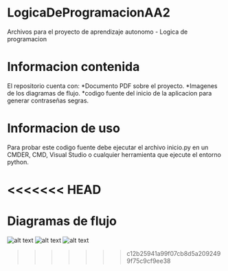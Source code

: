 # LogicaDeProgramacionAA2
Archivos para el proyecto de aprendizaje autonomo - Logica de programacion

# Informacion contenida
El repositorio cuenta con:
    *Documento PDF sobre el proyecto.
    *Imagenes de los diagramas de flujo.
    *codigo fuente del inicio de la aplicacion para generar contraseñas segras.

# Informacion de uso
Para probar este codigo fuente debe ejecutar el archivo inicio.py en un CMDER, CMD, Visual Studio o cualquier herramienta que ejecute el entorno python.

<<<<<<< HEAD
=======
# Diagramas de flujo
![alt text](https://github.com/Evasquez09/LogicaDeProgramacionAA2/blob/7a12a91f3aab5cb9b9e9119afc2386e3bff79146/1%20Diagrama%20de%20flujo%20(obtener_longitud_contrasena()).jpg?raw=true)
![alt text](https://github.com/Evasquez09/LogicaDeProgramacionAA2/blob/7a12a91f3aab5cb9b9e9119afc2386e3bff79146/2%20Diagrama%20de%20flujo%20(obtener_algoritmo_cifrado()).jpg?raw=true)
![alt text](https://github.com/Evasquez09/LogicaDeProgramacionAA2/blob/7a12a91f3aab5cb9b9e9119afc2386e3bff79146/3%20Diagrama%20de%20flujo%20(generar_contrase%C3%B1a_segura(parametro1%2Cparametro2)).jpg?raw=true)
>>>>>>> c12b25941a99f07cb8d5a2092499f75c9cf9ee38
